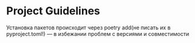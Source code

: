 # Project Guidelines
    
Установка пакетов происходит через poetry add(не писать их в pyproject.toml!) — в избежании проблем с версиями и совместимости
